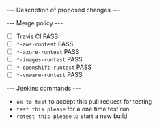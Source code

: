 --- Description of proposed changes ---




--- Merge policy ---

- [ ] Travis CI PASS
- [ ] `*-aws-runtest` PASS
- [ ] `*-azure-runtest` PASS
- [ ] `*-images-runtest` PASS
- [ ] `*-openshift-runtest` PASS
- [ ] `*-vmware-runtest` PASS

--- Jenkins commands ---

- `ok to test` to accept this pull request for testing
- `test this please` for a one time test run
- `retest this please` to start a new build
